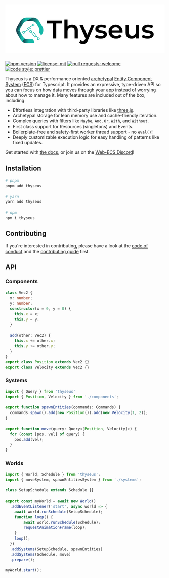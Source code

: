 <h1>
	<a href="https://thyseus.dev" target="_blank">
		<picture>
			<source media="(prefers-color-scheme: dark)" srcset="https://raw.githubusercontent.com/JaimeGensler/thyseus/main/.github/logo-dark.svg">
			<source media="(prefers-color-scheme: light)" srcset="https://raw.githubusercontent.com/JaimeGensler/thyseus/main/.github/logo-light.svg">
			<img alt="Thyseus" src="https://raw.githubusercontent.com/JaimeGensler/thyseus/main/.github/logo-light.svg" style="max-width: 100%;">
		</picture>
	</a>
</h1>

[![npm version](https://img.shields.io/npm/v/thyseus.svg?style=flat)](https://www.npmjs.com/package/thyseus)
[![license: mit](https://img.shields.io/badge/license-MIT-blue)](./LICENSE)
[![pull requests: welcome](https://img.shields.io/badge/PRs-welcome-brightgreen)](https://github.com/JaimeGensler/thyseus/pulls)
[![code style: prettier](https://img.shields.io/badge/code%20style-prettier-ff69b4)](https://github.com/prettier/prettier)

Thyseus is a DX & performance oriented
[archetypal](https://github.com/SanderMertens/ecs-faq#archetypes-aka-dense-ecs-or-table-based-ecs)
[Entity Component System](https://en.wikipedia.org/wiki/Entity_component_system)
([ECS](https://github.com/SanderMertens/ecs-faq)) for Typescript. It provides an
expressive, type-driven API so you can focus on how data moves through your app
instead of worrying about how to manage it. Many features are included out of
the box, including:

-   Effortless integration with third-party libraries like
    [three.js](https://github.com/mrdoob/three.js/).
-   Archetypal storage for lean memory use and cache-friendly iteration.
-   Complex queries with filters like `Maybe`, `And`, `Or`, `With`, and
    `Without`.
-   First class support for Resources (singletons) and Events.
-   Boilerplate-free and safety-first worker thread support - no `eval()`!
-   Deeply customizable execution logic for easy handling of patterns like fixed
    updates.

Get started with [the docs](https://thyseus.dev/docs), or join us on the
[Web-ECS Discord](https://discord.gg/T3g8U89qqZ)!

## Installation

```sh
# pnpm
pnpm add thyseus

# yarn
yarn add thyseus

# npm
npm i thyseus
```

## Contributing

If you're interested in contributing, please have a look at the
[code of conduct](./CODE_OF_CONDUCT.md) and the
[contributing guide](./CONTRIBUTING.md) first.

## API

### Components

<!-- prettier-ignore -->
```ts
class Vec2 {
  x: number;
  y: number;
  constructor(x = 0, y = 0) {
    this.x = x;
    this.y = y;
  }

  add(other: Vec2) {
    this.x += other.x;
    this.y += other.y;
  }
}
export class Position extends Vec2 {}
export class Velocity extends Vec2 {}
```

### Systems

<!-- prettier-ignore -->
```ts
import { Query } from 'thyseus'
import { Position, Velocity } from './components';

export function spawnEntities(commands: Commands) {
  commands.spawn().add(new Position()).add(new Velocity(1, 2));
}

export function move(query: Query<[Position, Velocity]>) {
  for (const [pos, vel] of query) {
    pos.add(vel);
  }
}
```

### Worlds

<!-- prettier-ignore -->
```ts
import { World, Schedule } from 'thyseus';
import { moveSystem, spawnEntitiesSystem } from './systems';

class SetupSchedule extends Schedule {}

export const myWorld = await new World()
  .addEventListener('start', async world => {
	await world.runSchedule(SetupSchedule);
	function loop() {
		await world.runSchedule(Schedule);
		requestAnimationFrame(loop);
	}
	loop();
  })
  .addSystems(SetupSchedule, spawnEntities)
  .addSystems(Schedule, move)
  .prepare();

myWorld.start();
```
